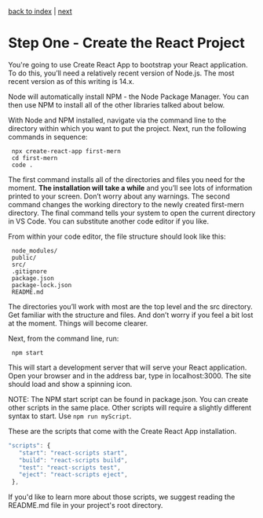 [back to index](/README.md) | [next](/docs/2.md)

# Step One - Create the React Project

You're going to use Create React App to bootstrap your React application. To do this, you’ll need a relatively recent version of Node.js. The most recent version as of this writing is 14.x.

Node will automatically install NPM - the Node Package Manager. You can then use NPM to install all of the other libraries talked about below.

With Node and NPM installed, navigate via the command line to the directory within which you want to put the project. Next, run the following commands in sequence:

```
 npx create-react-app first-mern
 cd first-mern
 code .
```

The first command installs all of the directories and files you need for the moment. **The installation will take a while** and you’ll see lots of information printed to your screen. Don’t worry about any warnings. The second command changes the working directory to the newly created first-mern directory. The final command tells your system to open the current directory in VS Code. You can substitute another code editor if you like.

From within your code editor, the file structure should look like this:

```
 node_modules/
 public/
 src/
 .gitignore
 package.json
 package-lock.json
 README.md
```

The directories you’ll work with most are the top level and the src directory. Get familiar with the structure and files. And don’t worry if you feel a bit lost at the moment. Things will become clearer.

Next, from the command line, run:

```
 npm start
```

This will start a development server that will serve your React application. Open your browser and in the address bar, type in localhost:3000. The site should load and show a spinning icon.

NOTE: The NPM start script can be found in package.json. You can create other scripts in the same place. Other scripts will require a slightly different syntax to start. Use `npm run myScript`.

These are the scripts that come with the Create React App installation.

```js
"scripts": {
   "start": "react-scripts start",
   "build": "react-scripts build",
   "test": "react-scripts test",
   "eject": "react-scripts eject",
 },
```

If you'd like to learn more about those scripts, we suggest reading the README.md file in your project's root directory.
